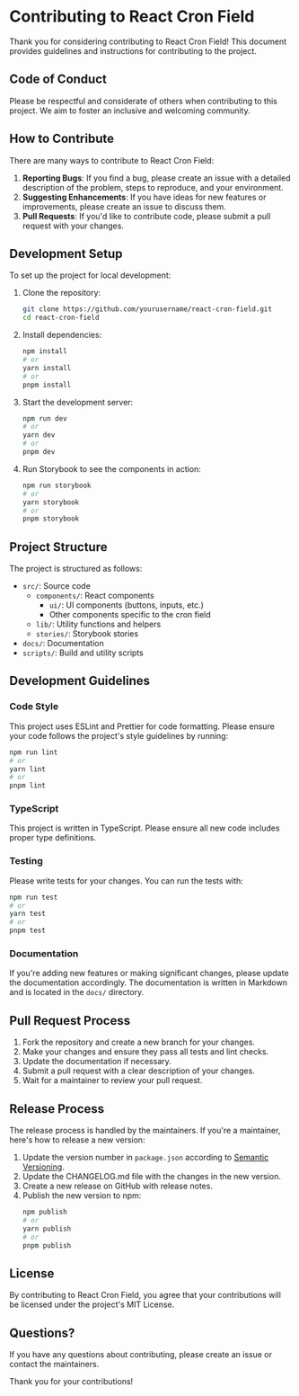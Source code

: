 # Contributing to React Cron Field

Thank you for considering contributing to React Cron Field! This document provides guidelines and instructions for contributing to the project.

## Code of Conduct

Please be respectful and considerate of others when contributing to this project. We aim to foster an inclusive and welcoming community.

## How to Contribute

There are many ways to contribute to React Cron Field:

1. **Reporting Bugs**: If you find a bug, please create an issue with a detailed description of the problem, steps to reproduce, and your environment.
2. **Suggesting Enhancements**: If you have ideas for new features or improvements, please create an issue to discuss them.
3. **Pull Requests**: If you'd like to contribute code, please submit a pull request with your changes.

## Development Setup

To set up the project for local development:

1. Clone the repository:
   ```bash
   git clone https://github.com/yourusername/react-cron-field.git
   cd react-cron-field
   ```

2. Install dependencies:
   ```bash
   npm install
   # or
   yarn install
   # or
   pnpm install
   ```

3. Start the development server:
   ```bash
   npm run dev
   # or
   yarn dev
   # or
   pnpm dev
   ```

4. Run Storybook to see the components in action:
   ```bash
   npm run storybook
   # or
   yarn storybook
   # or
   pnpm storybook
   ```

## Project Structure

The project is structured as follows:

- `src/`: Source code
  - `components/`: React components
    - `ui/`: UI components (buttons, inputs, etc.)
    - Other components specific to the cron field
  - `lib/`: Utility functions and helpers
  - `stories/`: Storybook stories
- `docs/`: Documentation
- `scripts/`: Build and utility scripts

## Development Guidelines

### Code Style

This project uses ESLint and Prettier for code formatting. Please ensure your code follows the project's style guidelines by running:

```bash
npm run lint
# or
yarn lint
# or
pnpm lint
```

### TypeScript

This project is written in TypeScript. Please ensure all new code includes proper type definitions.

### Testing

Please write tests for your changes. You can run the tests with:

```bash
npm run test
# or
yarn test
# or
pnpm test
```

### Documentation

If you're adding new features or making significant changes, please update the documentation accordingly. The documentation is written in Markdown and is located in the `docs/` directory.

## Pull Request Process

1. Fork the repository and create a new branch for your changes.
2. Make your changes and ensure they pass all tests and lint checks.
3. Update the documentation if necessary.
4. Submit a pull request with a clear description of your changes.
5. Wait for a maintainer to review your pull request.

## Release Process

The release process is handled by the maintainers. If you're a maintainer, here's how to release a new version:

1. Update the version number in `package.json` according to [Semantic Versioning](https://semver.org/).
2. Update the CHANGELOG.md file with the changes in the new version.
3. Create a new release on GitHub with release notes.
4. Publish the new version to npm:
   ```bash
   npm publish
   # or
   yarn publish
   # or
   pnpm publish
   ```

## License

By contributing to React Cron Field, you agree that your contributions will be licensed under the project's MIT License.

## Questions?

If you have any questions about contributing, please create an issue or contact the maintainers.

Thank you for your contributions!